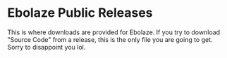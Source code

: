 # Ebolaze Public Releases

This is where downloads are provided for Ebolaze. If you try to download "Source Code" from a release, this is the only file you are going to get. Sorry to disappoint you lol.
 
      
      
    
   
  
  
     
      
 
 
  
 
  


     
             
                               
